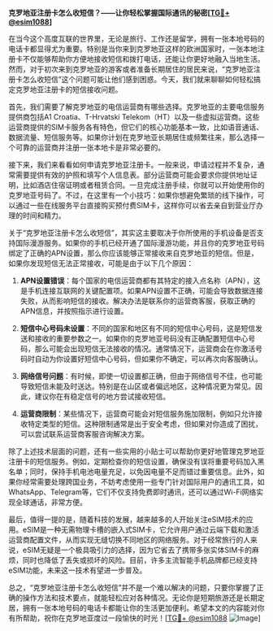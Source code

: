 **克罗地亚注册卡怎么收短信？——让你轻松掌握国际通讯的秘密[[TG💪+ @esim1088](https://t.me/s/esim1088)]**

在当今这个高度互联的世界里，无论是旅行、工作还是留学，拥有一张本地号码的电话卡都显得尤为重要。特别是当你来到克罗地亚这样的欧洲国家时，一张本地注册卡不仅能够帮助你方便地接收短信和拨打电话，还能让你更好地融入当地生活。然而，对于初次来到克罗地亚的游客或者准备长期居住的居民来说，“克罗地亚注册卡怎么收短信”这个问题可能让他们感到困惑。今天，我们就来聊聊如何轻松搞定克罗地亚注册卡的短信接收问题。

首先，我们需要了解克罗地亚的电信运营商有哪些选择。克罗地亚的主要电信服务提供商包括A1 Croatia、T-Hrvatski Telekom（HT）以及一些虚拟运营商。这些运营商提供的SIM卡服务各有特色，但它们的核心功能基本一致，比如语音通话、数据流量、短信服务等。如果你计划在克罗地亚长期居住或频繁往来，那么选择一个可靠的运营商并注册一张本地卡是非常必要的。

接下来，我们来看看如何申请克罗地亚注册卡。一般来说，申请过程并不复杂，通常需要提供有效的护照和填写个人信息表。部分运营商可能会要求你提供地址证明，比如酒店住宿证明或者租赁合同。一旦完成注册手续，你就可以开始使用你的克罗地亚号码了。不过，在这里有一个小技巧：如果你想避免繁琐的线下操作，可以通过一些在线服务平台直接购买预付费SIM卡，这样你可以省去亲自到营业厅办理的时间和精力。

关于“克罗地亚注册卡怎么收短信”，其实这主要取决于你所使用的手机设备是否支持国际漫游服务。如果你的手机已经开通了国际漫游功能，并且你的克罗地亚号码绑定了正确的APN设置，那么你应该能够正常接收来自克罗地亚的短信。但是，如果你发现短信无法正常接收，可能是由于以下几个原因：

1. **APN设置错误**：每个国家的电信运营商都有其特定的接入点名称（APN），这是手机连接互联网的关键配置项。如果APN设置不正确，可能会导致数据连接失败，从而影响短信的接收。解决办法是联系你的运营商客服，获取正确的APN信息，并按照指示进行设置。

2. **短信中心号码未设置**：不同的国家和地区有不同的短信中心号码，这是短信发送和接收的重要参数之一。如果你的克罗地亚号码没有正确配置短信中心号码，那么可能会出现短信无法接收的情况。通常情况下，运营商会在你激活号码时自动为你设置好短信中心号码，但如果你不确定，可以再次向客服确认。

3. **网络信号问题**：有时候，即使一切设置都正确，但由于网络信号不佳，也可能导致短信未能及时送达。特别是在山区或者偏远地区，这种情况更为常见。因此，建议你在有稳定信号的地方尝试接收短信。

4. **运营商限制**：某些情况下，运营商可能会对短信服务施加限制，例如只允许接收特定类型的短信。这种限制通常是出于安全考虑，但如果对你造成了困扰，可以尝试联系运营商客服咨询解决方案。

除了上述技术层面的问题，还有一些实用的小贴士可以帮助你更好地管理克罗地亚注册卡的短信服务。例如，定期检查你的短信设置，确保没有误将重要号码加入黑名单；同时，保持手机电池电量充足，以免因电量不足而错过重要信息。此外，如果你经常需要处理跨国业务，不妨考虑使用一些专门针对国际用户的通讯工具，如WhatsApp、Telegram等，它们不仅支持免费即时通讯，还可以通过Wi-Fi网络实现全球通话，非常方便。

最后，值得一提的是，随着科技的发展，越来越多的人开始关注eSIM技术的应用。eSIM是一种无需物理卡槽的嵌入式SIM卡，它允许用户通过云端下载和激活运营商配置文件，从而实现无缝切换不同地区的网络服务。对于经常旅行的人来说，eSIM无疑是一个极具吸引力的选择，因为它省去了携带多张实体SIM卡的麻烦，同时也降低了丢失或损坏的风险。目前，许多主流智能手机品牌都已经支持eSIM功能，未来这一技术有望进一步普及。

总之，“克罗地亚注册卡怎么收短信”并不是一个难以解决的问题，只要你掌握了正确的操作方法和技术要点，就能轻松应对各种情况。无论你是短期旅游还是长期定居，拥有一张本地号码的电话卡都能让你的生活更加便利。希望本文的内容能对你有所帮助，祝你在克罗地亚度过一段愉快的时光！[[TG💪+ @esim1088](https://t.me/s/esim1088) ![Image](https://i.postimg.cc/4NQfJmqS/Snipaste-2025-05-13-00-14-12.png)]